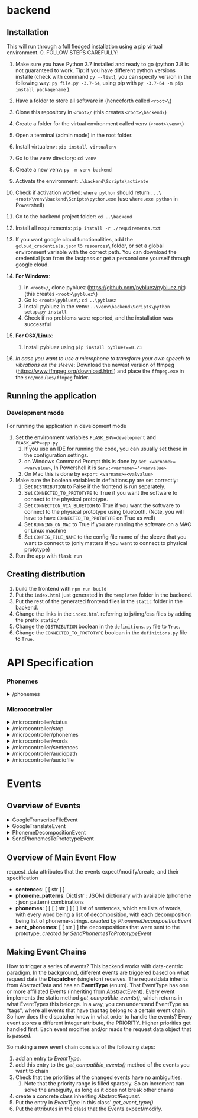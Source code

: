 # backend

## Installation
This will run through a full fledged installation using a pip virtual environment.
0. FOLLOW STEPS CAREFULLY!
1. Make sure you have Python 3.7 installed and ready to go (python 3.8 is not guaranteed to work. Tip: if you have different python versions installe (check with command `py --list`), you can specify version in the following way: `py file.py -3.7-64`, using pip with `py -3.7-64 -m pip install packagename` ).   
2. Have a folder to store all software in (henceforth called `<root>\`)
3. Clone this repository in `<root>/` (this creates `<root>\backend\`)
4. Create a folder for the virtual environment called venv (`<root>\venv\`)
5. Open a terminal (admin mode) in the root folder.
6. Install virtualenv: `pip install virtualenv`
7. Go to the venv directory: `cd venv`
8. Create a new venv: `py -m venv backend`
9. Activate the environment: `.\backend\Scripts\activate`
10. Check if activation worked: `where python` should return `...\<root>\venv\backend\Scripts\python.exe`  (use `where.exe python` in Powershell)
11. Go to the backend project folder: `cd ..\backend`
12. Install all requirements: `pip install -r ./requirements.txt`
13. If you want google cloud functionalities, add the `gcloud_credentials.json` to `resources\` folder, or set a global environment variable with the correct path. You can download the credential json from the lastpass or get a personal one yourself through google cloud.
14. **For Windows**:
    
    1. in `<root>/`, clone pybluez (https://github.com/pybluez/pybluez.git) (this creates `<root>\pybluez\`)
    2. Go to `<root>\pybluez\`: `cd ..\pybluez`
    3. Install pybluez in the venv: `..\venv\backend\Scripts\python setup.py install`
    4. Check if no problems were reported, and the installation was successful
15. **For OSX/Linux**:
    1. Install pybluez using `pip install pybluez==0.23`
16. _In case you want to use a microphone to transform your own speech to vibrations on the sleeve_: Download the newest version of ffmpeg (https://www.ffmpeg.org/download.html) and place the `ffmpeg.exe` in the `src/modules/ffmpeg` folder.

## Running the application
### Development mode
For running the application in development mode
1. Set the environment variables `FLASK_ENV=development` and `FLASK_APP=app.py`
    1. If you use an IDE for running the code, you can usually set these in the configuration settings.
    2. on Windows Command Prompt this is done by `set <varname>=<varvalue>`, In Powershell it is `$env:<varname>='<varvalue>`
    3. On Mac this is done by `export <varname>=<valvalue>`
2. Make sure the boolean variables in definitions.py are set correctly:
    1. Set `DISTRIBUTION` to False if the frontend is run separately.
    2. Set `CONNECTED_TO_PROTOTYPE` to True if you want the software to connect to the physical prototype.
    3. Set `CONNECTION_VIA_BLUETOOH` to True if you want the software to connect to the physical prototype using bluetooth. (Note, you will have to have `CONNECTED_TO_PROTOTYPE` on True as well)
    4. Set `RUNNING_ON_MAC` to True if you are running the software on a MAC or Linux machine   
    5. Set `CONFIG_FILE_NAME` to the config file name of the sleeve that you want to connect to (only matters if you want to connect to physical prototype)
4. Run the app with `flask run`

## Creating distribution
1. build the frontend with `npm run build`
2. Put the `index.html` just generated in the `templates` folder in the backend.
3. Put the rest of the generated frontend files in the `static` folder in the backend.
4. Change the links in the `index.html` referring to js/img/css files by adding the prefix `static/`
5. Change the `DISTRIBUTION` boolean in the `definitions.py` file to `True`.
6. Change the `CONNECTED_TO_PROTOTYPE` boolean in the `definitions.py` file to `True`. 

# API Specification

### Phonemes
<details>
<summary>/phonemes</summary>

get the phonemes which can be send to the microcontroller

REQUEST:

    GET /api/v1/phonemes

EXAMPLE RESULT:

    {'phonemes' : ['K', 'AE', 'A']}

</details>

### Microcontroller
<details>
<summary>/microcontroller/status</summary>

//NOT IMPLEMENTED

REQUEST:

    GET /api/v1/microcontroller/status

RESULT:

    {metrics for status}

</details>

<details>
<summary>/microcontroller/stop</summary>

//NOT IMPLEMENTED
Stop all haptic activity on the microcontroller.

REQUEST:

    GET /api/v1/microcontroller/stop

RESULT:

    {succes or nah}

</details>

<details>
<summary>/microcontroller/phonemes</summary>

Send a phoneme to the microcontroller directly

REQUEST:

    POST /api/v1/microcontroller/phonemes

BODY

    {'phonemes': ['K', 'L']}

EXAMPLE CURL (windows)

    curl -H "Content-Type: application/json" -d "{ \"phonemes\": [\"K\", \"M\"] }" http://localhost:5000/api/v1/microcontroller/phonemes

RESULT:

    200 if OK

</details>

<details>
<summary>/microcontroller/words</summary>

Send a list of words to the prototype, returns the phoneme breakdown.

REQUEST:

    POST /api/v1/microcontroller/words

BODY

    {'words': ['Team', 'Treat']}

EXAMPLE CURL (windows)

    curl -H "Content-Type: application/json" -d "{ \"words\": [\"Team\", \"Treat\"] }" http://localhost:5000/api/v1/microcontroller/words

RESULT:

    {
        "words" : ["Team", "HART"],
        "decomposition" : [
        {
            "phonemes" : ["T", "IY", "M"]
        },

        {
            "phonemes" : ["T", "R", "IY", "T]
        },
    ]}, 
    200 if OK

</details>

<details>
<summary>/microcontroller/sentences</summary>

Send a list of sentences to the prototype, returns the translation and fires microcontroller.

REQUEST:

    POST /api/v1/microcontroller/sentences

BODY

    {'sentences': ['This is sentence one.', 'This is sentence two.'], 'language': 'language abbreviated string'}
The 'language abbreviated string' can be either
1. 'en' for English
2. 'nl' for Dutch
3. 'de' for German
4. 'fr' for French
5. 'ru' for Russian

RESULT:

    {
        "sentences" : ["This is sentence one", "This is sentence two"],
        "translation" : ["Translation of sentence one", "Translation of sentence two"]
    }, 
    200 if OK

</details>

<details>
<summary>/microcontroller/audiopath</summary>

Send an audiopath of a file, fires microcontroller, and return transcription and translation.

REQUEST:

    POST /api/v1/microcontroller/audiopath

BODY

    {
        'path': 'C:\Users\user\Documents\file.flac'
        'source_language' : 'nl'
        'target_language' : 'en'
    }

EXAMPLE CURL (windows)

    curl -H "Content-Type: application/json" -d "{ \"path\": \"C:\\Projects\\tryout\\sound1channel.flac\", \"source_language\": \"nl\", \"target_language\": \"en\" }" http://localhost:5000/api/v1/microcontroller/audiopath

RESULT:

    {
        "transcription" : ["This is sentence one", "This is sentence two"],
        "translation" : ["Translation of sentence one", "Translation of sentence two"]
    }, 
    200 if OK

</details>

<details>
<summary>/microcontroller/audiofile</summary>

Send an audiofile, fires microcontroller, and return transcription and translation. This request is a bit different, as it is not a json post, but a multipart form. This multipart form contains two fields, one which is the audiofile in bytes, the second one which is the parameters in a json dumped to string. See the curl / body.

REQUEST:

    POST /api/v1/microcontroller/audiofile

BODY

    <form action="/microcontroller/audiofile" method="post" enctype="multipart/form-data">
    File: <input type="file" name="file"><br>
    Data: <input type="text" name="data"><br>
    <input type="submit" value="Submit">
    </form>

EXAMPLE PYTHON REQUEST (cus curl would be a bitch for this one)

    file = open(FILE_PATH, "rb")
	data = {"source_language": "nl", "target_language": "en", "type": "audio/flac"}
    # package stuff to send and perform POST request
	values = {"file": (FILE_PATH, file, "audio/flac"),
			"data" : ('data', json.dumps(data), 'application/json')}
	
	response = requests.post(URL, files=values)

RESULT:

    {
        "transcription" : ["This is sentence one", "This is sentence two"],
        "translation" : ["Translation of sentence one", "Translation of sentence two"]
    }, 
    200 if OK


</details>

# Events

## Overview of Events
<details>
<summary>GoogleTranscribeFileEvent</summary>
Transforms a local audio file into text written in given source language.

- Expects: 
    - _path_ which is a string filepath to the audio file
    - *audio_type* type of audio file
    - *spoken_language* 
- Modifies:
- Creates: _sentences_ result of the transcription: consecutive audio portions transcribed into sentences
    - currently in [SpeechRecognitionResult format](https://cloud.google.com/speech-to-text/docs/reference/rest/v1/speech/recognize#speechrecognitionresult): 

</details>

<details>
<summary>GoogleTranslateEvent</summary>

- Expects: 
    - *original_sentences*: list of lists with original strings
    - *source_language*
    - *target_language*
- Modifies:
- Creates: *translated_sentences* , list of [raw response bodies of the translate api](https://cloud.google.com/translate/docs/reference/rest/v2/translate#response-body)

</details>

<details>
<summary>PhonemeDecompositionEvent</summary>
Transforms an English sentence into phonemes

- Expects: _words_, which is an ordered list of strings representing the sentence, each string being a word.
- Modifies:
- Creates: _phonemes_, List of phonemes for each possibility of a word, for each word in the sentence (_words_)

</details>

<details>
<summary>SendPhonemesToPrototypeEvent</summary>

Event that sends given phonemes to prototype

- Expects: 
    - _phonemes_, 3 dimensional list of strings: list of words, with every word being a list of decomposition, with each decomposition being list of phoneme-strings.
    - *phoneme_patterns* dictionary with (phoneme : json pattern) combinations
- Creates: 
    - *sent_phonemes*, list 

</details>

## Overview of Main Event Flow

request_data attributes that the events expect/modify/create, and their specification
- **sentences**: [ [ str ] ] 
- **phoneme_patterns**: Dict[str : JSON] dictionary with  available (phoneme : json pattern) combinations
- **phonemes**: [ [ [ [ str ] ] ] ] list of sentences, which are lists of words, with every word being a list of decomposition, with each decomposition being list of phoneme-strings. _created by PhonemeDecompositionEvent_
- **sent_phonemes**:  [ [ str ] ] the decompositions that were sent to the prototype, _created by SendPhonemesToPrototypeEvent_

## Making Event Chains

How to trigger a series of events? This backend works with data-centric paradigm. In the background, different events are triggered based on what request data the **Dispatcher** (singleton) receives. The requestdata inherits from AbstractData and has an **EventType** (enum). That EventType has one or more affiliated Events (inheriting from AbstractEvent). Every event implements the static method *get_compatible_events()*, which returns in what EventTypes this belongs. In a way, you can understand EventType as "tags", where all events that have that tag belong to a certain event chain. So how does the dispatcher know in what order to handle the events? Every event stores a different integer attribute, the PRIORITY. Higher priorities get handled first. Each event modifies and/or reads the request data object that is passed.

So making a new event chain consists of the following steps:

1. add an entry to *EventType*.
2. add this entry to the *get_compatible_events()* method of the events you want to chain
3. Check that the priorities of the changed events have no ambiguities.
   1. Note that the priority range is filled sparsely. So an increment can solve the ambiguity, as long as it does not break other chains
4. create a concrete class inheriting *AbstractRequest*.
5. Put the entry in *EventType* in this class' *get_event_type()*
6. Put the attributes in the class that the Events expect/modify.